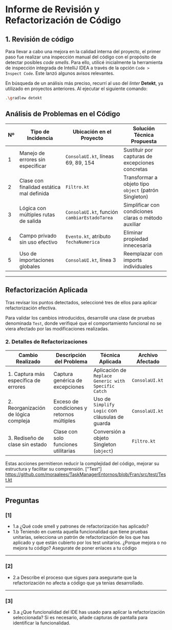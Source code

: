# Informe de Revisión y Refactorización de Código

## 1. Revisión de código

Para llevar a cabo una mejora en la calidad interna del proyecto, el primer paso fue realizar una inspección manual del código con el propósito de detectar posibles *code smells*. Para ello, utilicé inicialmente la herramienta de inspección integrada de IntelliJ IDEA a través de la opción `Code > Inspect Code`. Este lanzó algunos avisos relevantes.

En búsqueda de un análisis más preciso, recurrí al uso del *linter* **Detekt**, ya utilizado en proyectos anteriores. Al ejecutar el siguiente comando:

```bash
.\gradlew detekt
```

## Análisis de Problemas en el Código

| Nº | Tipo de Incidencia                       | Ubicación en el Proyecto                     | Solución Técnica Propuesta                          |
|----|-------------------------------------------|-----------------------------------------------|------------------------------------------------------|
| 1  | Manejo de errores sin especificar         | `ConsolaUI.kt`, líneas 69, 89, 154            | Sustituir por capturas de excepciones concretas      |
| 2  | Clase con finalidad estática mal definida | `Filtro.kt`                                   | Transformar a objeto tipo `object` (patrón Singleton)|
| 3  | Lógica con múltiples rutas de salida      | `ConsolaUI.kt`, función `cambiarEstadoTarea`  | Simplificar con condiciones claras o método auxiliar |
| 4  | Campo privado sin uso efectivo            | `Evento.kt`, atributo `fechaNumerica`         | Eliminar propiedad innecesaria                       |
| 5  | Uso de importaciones globales             | `ConsolaUI.kt`, línea 3                       | Reemplazar con imports individuales                  |

---

## Refactorización Aplicada

Tras revisar los puntos detectados, seleccioné tres de ellos para aplicar refactorización efectiva.

Para validar los cambios introducidos, desarrollé una clase de pruebas denominada `Test`, donde verifiqué que el comportamiento funcional no se viera afectado por las modificaciones realizadas.

### 2. Detalles de Refactorizaciones

| Cambio Realizado                      | Descripción del Problema                  | Técnica Aplicada                                 | Archivo Afectado |
|--------------------------------------|--------------------------------------------|--------------------------------------------------|------------------|
| 1. Captura más específica de errores | Captura genérica de excepciones            | Aplicación de `Replace Generic with Specific Catch` | `ConsolaUI.kt`   |
| 2. Reorganización de lógica compleja | Exceso de condiciones y retornos múltiples | Uso de `Simplify Logic` con cláusulas de guarda     | `ConsolaUI.kt`   |
| 3. Rediseño de clase sin estado      | Clase con solo funciones utilitarias       | Conversión a objeto Singleton (`object`)           | `Filtro.kt`      |

Estas acciones permitieron reducir la complejidad del código, mejorar su estructura y facilitar su comprensión.
["Test"] https://github.com/moraalees/TaskManagerEntornos/blob/Fran/src/test/Test.kt

---

## Preguntas
### [1]
- 1.a ¿Qué code smell y patrones de refactorización has aplicado?
- 1.b Teniendo en cuenta aquella funcionalidad que tiene pruebas unitarias, selecciona un patrón de refactorización de los que has aplicado y que están cubierto por los test unitarios. ¿Porque mejora o no mejora tu código? Asegurate de poner enlaces a tu código

---

### [2]
- 2.a Describe el proceso que sigues para asegurarte que la refactorización no afecta a código que ya tenias desarrollado.

---

### [3]
- 3.a ¿Que funcionalidad del IDE has usado para aplicar la refactorización seleccionada? Si es necesario, añade capturas de pantalla para identificar la funcionalidad.
